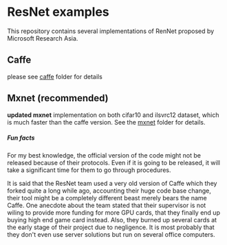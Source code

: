 # ResNet examples
This repository contains several implementations of RenNet proposed by Microsoft Research Asia.

## Caffe
please see [caffe](caffe) folder for details
## Mxnet (recommended)
**updated mxnet** implementation on both cifar10 and ilsvrc12 dataset, which is much faster than the caffe version. See the [mxnet](/mxnet) folder for details.

##### Fun facts
For my best knowledge, the official version of the code might not be released because of their protocols. Even if it is going to be released, it will take a significant time for them to go through procedures.

It is said that the ResNet team used a very old version of Caffe which they forked quite a long while ago, accounting their huge code base change, their tool might be a completely different beast merely bears the name Caffe.
One anecdote about the team stated that their supervisor is not wiling to provide more funding for more GPU cards, that they finally end up buying high end game card instead. Also, they burned up several cards at the early stage of their project due to negligence. It is most probably that they don't even use server solutions but run on several office computers.
